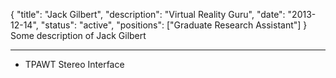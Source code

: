 {
	"title": "Jack Gilbert",
	"description": "Virtual Reality Guru",
	"date": "2013-12-14",
	"status": "active",
	"positions": ["Graduate Research Assistant"]
}
Some description of Jack Gilbert
***

- TPAWT Stereo Interface